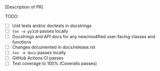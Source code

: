 [Description of PR]

TODO:

- [ ] Unit tests and/or doctests in docstrings
- [ ] `tox -e py310` passes locally
- [ ] Docstrings and API docs for any new/modified user-facing classes and functions
- [ ] Changes documented in docs/release.rst
- [ ] `tox -e docs` passes locally
- [ ] GitHub Actions CI passes
- [ ] Test coverage to 100% (Coveralls passes)
